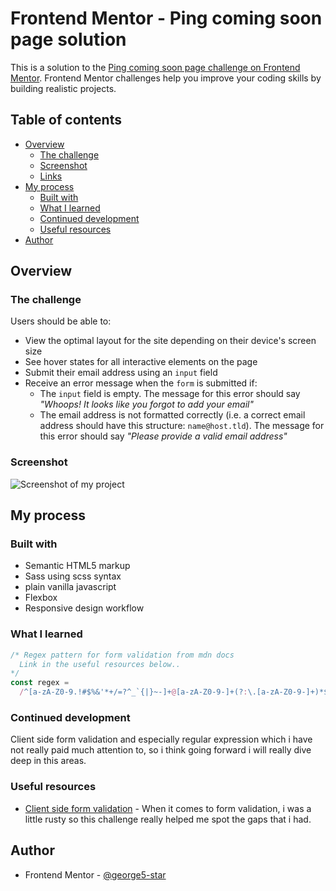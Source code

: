 # Frontend Mentor - Ping coming soon page solution

This is a solution to the [Ping coming soon page challenge on Frontend Mentor](https://www.frontendmentor.io/challenges/ping-single-column-coming-soon-page-5cadd051fec04111f7b848da). Frontend Mentor challenges help you improve your coding skills by building realistic projects.

## Table of contents

- [Overview](#overview)
  - [The challenge](#the-challenge)
  - [Screenshot](#screenshot)
  - [Links](#links)
- [My process](#my-process)
  - [Built with](#built-with)
  - [What I learned](#what-i-learned)
  - [Continued development](#continued-development)
  - [Useful resources](#useful-resources)
- [Author](#author)

## Overview

### The challenge

Users should be able to:

- View the optimal layout for the site depending on their device's screen size
- See hover states for all interactive elements on the page
- Submit their email address using an `input` field
- Receive an error message when the `form` is submitted if:
  - The `input` field is empty. The message for this error should say _"Whoops! It looks like you forgot to add your email"_
  - The email address is not formatted correctly (i.e. a correct email address should have this structure: `name@host.tld`). The message for this error should say _"Please provide a valid email address"_

### Screenshot

![Screenshot of my project](./images/project-screenshot.png)

## My process

### Built with

- Semantic HTML5 markup
- Sass using scss syntax
- plain vanilla javascript
- Flexbox
- Responsive design workflow

### What I learned

```js
/* Regex pattern for form validation from mdn docs
  Link in the useful resources below..
*/
const regex =
  /^[a-zA-Z0-9.!#$%&'*+/=?^_`{|}~-]+@[a-zA-Z0-9-]+(?:\.[a-zA-Z0-9-]+)*$/;
```

### Continued development

Client side form validation and especially regular expression which i have not really paid much attention to, so i think going forward i will really dive deep in this areas.

### Useful resources

- [Client side form validation](https://developer.mozilla.org/en-US/docs/Learn/Forms/Form_validation) - When it comes to form validation, i was a little rusty so this challenge really helped me spot the gaps that i had.

## Author

- Frontend Mentor - [@george5-star](https://www.frontendmentor.io/profile/george5-star)
